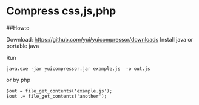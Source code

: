 Compress css,js,php
======

##Howto

Download: https://github.com/yui/yuicompressor/downloads
Install java or portable java

Run

	java.exe -jar yuicompressor.jar example.js  -o out.js
	
	
or by php

	$out = file_get_contents('example.js');
	$out .= file_get_contents('another');